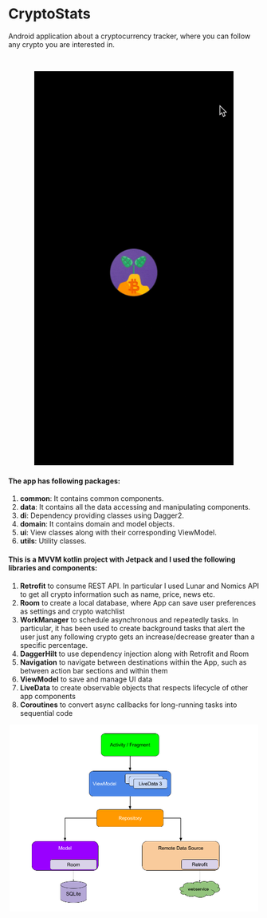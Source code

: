 # CryptoStats

Android application about a cryptocurrency tracker, where you can follow any crypto you are interested in.

<br>
<p align="center">
  <img src="readme/crypto.gif" width="400">
</p>

#### The app has following packages:
1. **common**: It contains common components.
2. **data**: It contains all the data accessing and manipulating components.
3. **di**: Dependency providing classes using Dagger2.
4. **domain**: It contains domain and model objects.
6. **ui**: View classes along with their corresponding ViewModel.
7. **utils**: Utility classes.

#### This is a MVVM kotlin project with Jetpack and I used the following libraries and components:
1. **Retrofit** to consume REST API. In particular I used Lunar and Nomics API to get all crypto information such as name, price, news etc. 
2. **Room** to create a local database, where App can save user preferences as settings and crypto watchlist
3. **WorkManager** to schedule asynchronous and repeatedly tasks. In particular, it has been used to create background tasks that alert the user just any following crypto gets an increase/decrease greater than a specific percentage.
4. **DaggerHilt** to use dependency injection along with Retrofit and Room
5. **Navigation** to navigate between destinations within the App, such as between action bar sections and within them
6. **ViewModel** to save and manage UI data
7. **LiveData** to create observable objects that respects lifecycle of other app components
8. **Coroutines** to convert async callbacks for long-running tasks into sequential code

<p align="center">

  <img src="readme/mvvm.png" width="500">
 
 </p>

